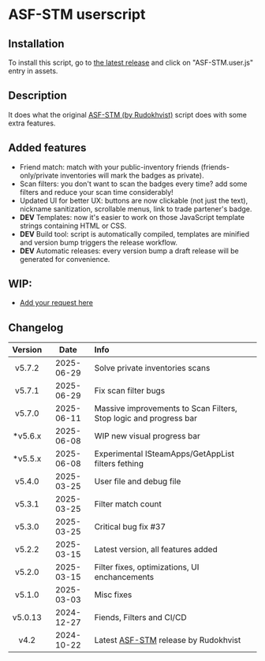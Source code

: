 # ASF-STM userscript

## Installation
To install this script, go to [the latest release](https://github.com/iBreakEverything/ASF-STM-Enhancement/releases/latest) and click on "ASF-STM.user.js" entry in assets.

## Description
It does what the original [ASF-STM (by Rudokhvist)](https://github.com/Rudokhvist/ASF-STM) script does with some extra features.

## Added features
- Friend match: match with your public-inventory friends (friends-only/private inventories will mark the badges as private).
- Scan filters: you don't want to scan the badges every time? add some filters and reduce your scan time considerably!
- Updated UI for better UX: buttons are now clickable (not just the text), nickname sanitization, scrollable menus, link to trade partener's badge.
- **DEV** Templates: now it's easier to work on those JavaScript template strings containing HTML or CSS.
- **DEV** Build tool: script is automatically compiled, templates are minified and version bump triggers the release workflow.
- **DEV** Automatic releases: every version bump a draft release will be generated for convenience.

## WIP:
- [Add your request here](https://github.com/iBreakEverything/ASF-STM-Enhancement/pulls)

## Changelog
Version | Date | Info
:-: | :-: | :-
v5.7.2 | 2025-06-29 | Solve private inventories scans
v5.7.1 | 2025-06-29 | Fix scan filter bugs
v5.7.0 | 2025-06-11 | Massive improvements to Scan Filters, Stop logic and progress bar
\*v5.6.x | 2025-06-08 | WIP new visual progress bar
\*v5.5.x | 2025-06-08 | Experimental ISteamApps/GetAppList filters fething
v5.4.0 | 2025-03-25 | User file and debug file
v5.3.1 | 2025-03-25 | Filter match count
v5.3.0 | 2025-03-25 | Critical bug fix #37
v5.2.2 | 2025-03-15 | Latest version, all features added
v5.2.0 | 2025-03-15 | Filter fixes, optimizations, UI enchancements
v5.1.0 | 2025-03-03 | Misc fixes
v5.0.13 | 2024-12-27 | Fiends, Filters and CI/CD
v4.2 | 2024-10-22 | Latest [ASF-STM](https://github.com/Rudokhvist/ASF-STM) release by Rudokhvist
